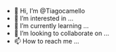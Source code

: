 - 👋 Hi, I’m @Tiagocamello
- 👀 I’m interested in ...
- 🌱 I’m currently learning ...
- 💞️ I’m looking to collaborate on ...
- 📫 How to reach me ...

<!---
Tiagocamello/Tiagocamello is a ✨ special ✨ repository because its `README.md` (this file) appears on your GitHub profile.
You can click the Preview link to take a look at your changes.
--->
